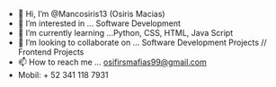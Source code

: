 - 👋 Hi, I’m @Mancosiris13 (Osiris Macias)
- 👀 I’m interested in ... Software Development
- 🌱 I’m currently learning ...Python, CSS, HTML, Java Script
- 💞️ I’m looking to collaborate on ... Software Development Projects // Frontend Projects
- 📫 How to reach me ... osifirsmafias99@gmail.com
- Mobil: + 52 341 118 7931

<!---
Mancosiris13/Mancosiris13 is a ✨ special ✨ repository because its `README.md` (this file) appears on your GitHub profile.
You can click the Preview link to take a look at your changes.
--->
